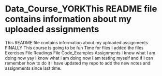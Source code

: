 # Data_Course_YORKThis README file contains information about my uploaded assignments
This README file contains information about my uploaded assignments
FINALLY
This course is going to be fun
Time for files
I added the files
Exercises File
Readings File
Code_Examples
Assignments
I know what I am doing now yay
I know what I am doing now
I am testing myself and if I can remember how to do it
I have updated my repo to add the new notes and assignments since last time.
